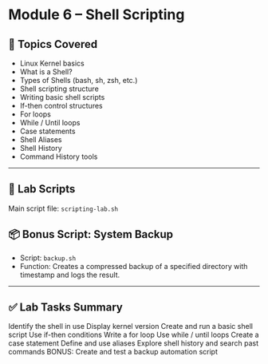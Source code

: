 # Module 6 – Shell Scripting

## 🧠 Topics Covered

- Linux Kernel basics
- What is a Shell?
- Types of Shells (bash, sh, zsh, etc.)
- Shell scripting structure
- Writing basic shell scripts
- If-then control structures
- For loops
- While / Until loops
- Case statements
- Shell Aliases
- Shell History
- Command History tools

---

## 🧪 Lab Scripts

Main script file: `scripting-lab.sh`
## 📦 Bonus Script: System Backup

- Script: `backup.sh`
- Function: Creates a compressed backup of a specified directory with timestamp and logs the result.

---

## ✅ Lab Tasks Summary

Identify the shell in use
Display kernel version
Create and run a basic shell script
 Use if-then conditions
Write a for loop
Use while / until loops
Create a case statement
Define and use aliases
Explore shell history and search past commands
BONUS: Create and test a backup automation script
